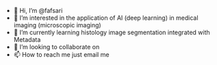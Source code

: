 - 👋 Hi, I’m @fafsari
- 👀 I’m interested in the application of AI (deep learning) in medical imaging (microscopic imaging)
- 🌱 I’m currently learning histology image segmentation integrated with Metadata
- 💞️ I’m looking to collaborate on 
- 📫 How to reach me just email me

<!---
fafsari/fafsari is a ✨ special ✨ repository because its `README.md` (this file) appears on your GitHub profile.
You can click the Preview link to take a look at your changes.
--->
